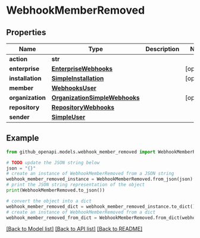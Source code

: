 # WebhookMemberRemoved


## Properties

Name | Type | Description | Notes
------------ | ------------- | ------------- | -------------
**action** | **str** |  | 
**enterprise** | [**EnterpriseWebhooks**](EnterpriseWebhooks.md) |  | [optional] 
**installation** | [**SimpleInstallation**](SimpleInstallation.md) |  | [optional] 
**member** | [**WebhooksUser**](WebhooksUser.md) |  | 
**organization** | [**OrganizationSimpleWebhooks**](OrganizationSimpleWebhooks.md) |  | [optional] 
**repository** | [**RepositoryWebhooks**](RepositoryWebhooks.md) |  | 
**sender** | [**SimpleUser**](SimpleUser.md) |  | 

## Example

```python
from github_openapi.models.webhook_member_removed import WebhookMemberRemoved

# TODO update the JSON string below
json = "{}"
# create an instance of WebhookMemberRemoved from a JSON string
webhook_member_removed_instance = WebhookMemberRemoved.from_json(json)
# print the JSON string representation of the object
print(WebhookMemberRemoved.to_json())

# convert the object into a dict
webhook_member_removed_dict = webhook_member_removed_instance.to_dict()
# create an instance of WebhookMemberRemoved from a dict
webhook_member_removed_from_dict = WebhookMemberRemoved.from_dict(webhook_member_removed_dict)
```
[[Back to Model list]](../README.md#documentation-for-models) [[Back to API list]](../README.md#documentation-for-api-endpoints) [[Back to README]](../README.md)


